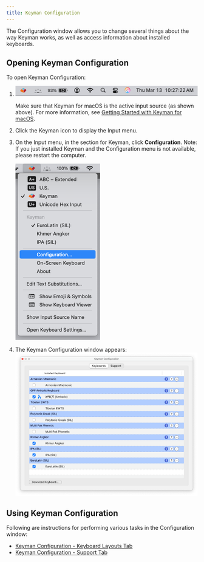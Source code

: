 ```yaml
---
title: Keyman Configuration
---
```


The Configuration window allows you to change several things about the way
Keyman works, as well as access information about installed keyboards.

## Opening Keyman Configuration
To open Keyman Configuration:

1. ![mac OS menu bar](../../mac_images/menu-bar-with-keyman.png)

   Make sure that Keyman for macOS is the active input source (as shown above).
   For more information, see [Getting Started with Keyman for macOS](../../start/tutorial).
2. Click the Keyman icon to display the Input menu.
3. On the Input menu, in the section for Keyman, click **Configuration**. Note: If you just
   installed Keyman and the Configuration menu is not available, please restart the computer.

   ![Keyman Configuration in menu](../../mac_images/keyman-configuration-menu.png)

4. The Keyman Configuration window appears:
   ![Keyman Configuration](../../mac_images/keyman-configuration-window.png)

## Using Keyman Configuration

Following are instructions for performing various tasks in the Configuration window:

-  [Keyman Configuration - Keyboard Layouts Tab](keyboards)
-  [Keyman Configuration - Support Tab](support)

